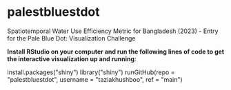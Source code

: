 # palestbluestdot
Spatiotemporal Water Use Efficiency Metric for Bangladesh (2023) - Entry for the Pale Blue Dot: Visualization Challenge

**Install RStudio on your computer and run the following lines of code to get the interactive visualization up and running**:

install.packages("shiny")
library("shiny")
runGitHub(repo = "palestbluestdot", username = "taziakhushboo", ref = "main")

